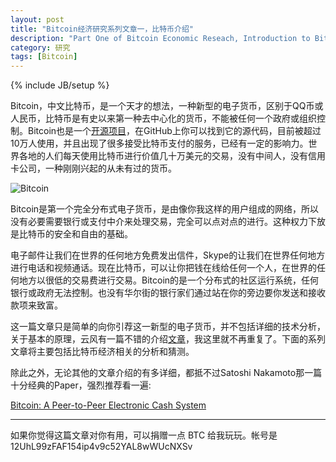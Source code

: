 ```yaml
---
layout: post
title: "Bitcoin经济研究系列文章一，比特币介绍"
description: "Part One of Bitcoin Economic Reseach, Introduction to Bitcoin"
category: 研究
tags: [Bitcoin]
---
```

{% include JB/setup %}

Bitcoin，中文比特币，是一个天才的想法，一种新型的电子货币，区别于QQ币或人民币，比特币是有史以来第一种去中心化的货币，不能被任何一个政府或组织控制。Bitcoin也是一个[开源项目](https://github.com/bitcoin/)，在GitHub上你可以找到它的源代码，目前被超过10万人使用，并且出现了很多接受比特币支付的服务，已经有一定的影响力。世界各地的人们每天使用比特币进行价值几十万美元的交易，没有中间人，没有信用卡公司，一种刚刚兴起的从未有过的货币。

![Bitcoin]({{BASE_PATH}}/uploads/2013/03/bitcoin.jpg)

Bitcoin是第一个完全分布式电子货币，是由像你我这样的用户组成的网络，所以没有必要需要银行或支付中介来处理交易，完全可以点对点的进行。这种权力下放是比特币的安全和自由的基础。

电子邮件让我们在世界的任何地方免费发出信件，Skype的让我们在世界任何地方进行电话和视频通话。现在比特币，可以让你把钱在线给任何一个人，在世界的任何地方以很低的交易费进行交易。Bitcoin的是一个分布式的社区运行系统，任何银行或政府无法控制。也没有华尔街的银行家们通过站在你的旁边要你发送和接收款项来致富。

这一篇文章只是简单的向你引荐这一新型的电子货币，并不包括详细的技术分析，关于基本的原理，云风有一篇不错的介绍[文章](http://blog.codingnow.com/2011/05/bitcoin.html)，我这里就不再重复了。下面的系列文章将主要包括比特币经济相关的分析和猜测。

除此之外，无论其他的文章介绍的有多详细，都抵不过Satoshi Nakamoto那一篇十分经典的Paper，强烈推荐看一遍:

[Bitcoin: A Peer-to-Peer Electronic Cash System](http://bitcoin.org/bitcoin.pdf)

--------------------------------------------------------------------

如果你觉得这篇文章对你有用，可以捐赠一点 BTC 给我玩玩。帐号是 12UhL99zFAF154ip4v9c52YAL8wWUcNXSv

